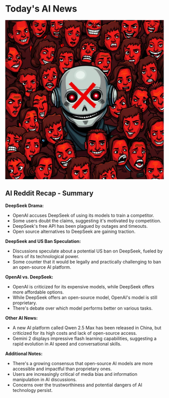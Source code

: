 
# Today's AI News

![Todays Image](pictures/20250130_101225.png)

## AI Reddit Recap - Summary

**DeepSeek Drama:**

* OpenAI accuses DeepSeek of using its models to train a competitor.
* Some users doubt the claims, suggesting it's motivated by competition.
* DeepSeek's free API has been plagued by outages and timeouts.
* Open source alternatives to DeepSeek are gaining traction.

**DeepSeek and US Ban Speculation:**

* Discussions speculate about a potential US ban on DeepSeek, fueled by fears of its technological power.
* Some counter that it would be legally and practically challenging to ban an open-source AI platform.

**OpenAI vs. DeepSeek:**

* OpenAI is criticized for its expensive models, while DeepSeek offers more affordable options.
* While DeepSeek offers an open-source model, OpenAI's model is still proprietary.
* There's debate over which model performs better on various tasks.

**Other AI News:**

* A new AI platform called Qwen 2.5 Max has been released in China, but criticized for its high costs and lack of open-source access.
* Gemini 2 displays impressive flash learning capabilities, suggesting a rapid evolution in AI speed and conversational skills.

**Additional Notes:**

* There's a growing consensus that open-source AI models are more accessible and impactful than proprietary ones.
* Users are increasingly critical of media bias and information manipulation in AI discussions.
* Concerns over the trustworthiness and potential dangers of AI technology persist.
